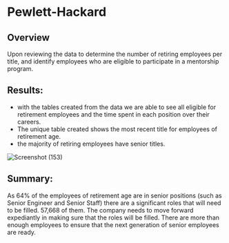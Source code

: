 # Pewlett-Hackard

## Overview

Upon reviewing the data to determine the number of retiring employees per title, and identify employees who are eligible to participate in a mentorship program. 

## Results:
- with the tables created from the data we are able to see all eligible for retirement employees and the time spent in each position over their careers. 
- The unique table created shows the most recent title for employees of retirement age.
-  the majority of retiring employees have senior titles. 

![Screenshot (153)](https://user-images.githubusercontent.com/90067477/140821679-efafb226-5132-42eb-bc4c-cc18e5639e9a.png)


## Summary: 

As 64% of the employees of retirement age are in senior positions (such as Senior Engineer and Senior Staff) there are a significant roles that will need to be filled. 57,668 of them.  The company needs to move forward expediantly in making sure that the roles will be filled. There are more than enough employees to ensure that the next generation of senior employees are ready.

